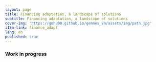 ```yaml
---
layout: page
title: Financing adaptation, a landscape of solutions
subtitle: Financing adaptation, a landscape of solutions
cover-img: 'https://gohu00.github.io/gemmes_vn/assets/img/path.jpg'
i18n-link: finance_adapt
lang: en
published: true
---
```


### Work in progress